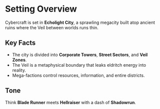 # Setting Overview

Cybercraft is set in **Echolight City**, a sprawling megacity built atop ancient ruins where the Veil between worlds runs thin.

## Key Facts
- The city is divided into **Corporate Towers**, **Street Sectors**, and **Veil Zones**.
- The Veil is a metaphysical boundary that leaks eldritch energy into reality.
- Mega-factions control resources, information, and entire districts.

## Tone
Think **Blade Runner** meets **Hellraiser** with a dash of **Shadowrun**.

